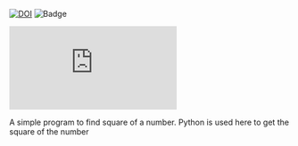 [![DOI](https://zenodo.org/badge/531588763.svg)](https://zenodo.org/badge/latestdoi/531588763)  ![Badge](https://img.shields.io/github/workflow/status/main/HW1_CSC510/square_of_a_number?style=plastic)

[![badge](https://img.shields.io/github/checks-status/Priya-Saroj/HW1_CSC510/square_of_a_number.py?style=plastic)]()

 A simple program to find square of a number. Python is used here to get the square of the number
